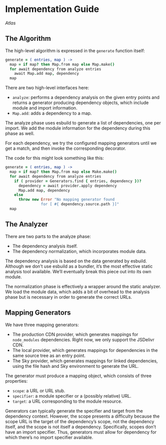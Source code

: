# Implementation Guide

*Atlas*

## The Algorithm

The high-level algorithm is expressed in the `generate` function itself:

```coffeescript
generate = ( entries, map ) ->
  map = if map? then Map.from map else Map.make()
  for await dependency from analyze entries
    await Map.add map, dependency
  map
```

There are two high-level interfaces here:

- `analyze`: performs a dependency analysis on the given entry points and returns a generator producing dependency objects, which include module and import information.
- `Map.add`: adds a dependency to a map.

The analyze phase uses esbuild to generate a list of dependencies, one per import. We add the module information for the dependency during this phase as well.

For each dependency, we try the configured mapping generators until we get a match, and then invoke the corresponding decorator.



The code for this might look something like this:

```coffeescript
generate = ( entries, map ) ->
  map = if map? then Map.from map else Make.make()
  for await dependency from analyze entries
    if ( provider = Generators.find { entries, dependency })?
      dependency = await provider.apply dependency
      Map.add map, dependency
    else
      throw new Error "No mapping generator found
				for [ #{ dependency.source.path }]"
  map
```

## The Analyzer

There are two parts to the analyze phase:

- The dependency analysis itself.
- The dependency normalization, which incorporates module data.

The dependency analysis is based on the data generated by esbuild. Although we don’t use esbuild as a bundler, it’s the most effective static analysis tool available. We’ll eventually break this piece out into its own module.

The normalization phase is effectively a wrapper around the static analyzer. We load the module data, which adds a bit of overhead to the analysis phase but is necessary in order to generate the correct URLs.

## Mapping Generators

We have three mapping generators:

- The production CDN provider, which generates mappings for `node_modules` dependencies. Right now, we only support the JSDelivr CDN.
- The local provider, which generates mappings for dependencies in the same source tree as an entry point.
- The Sky provider, which generates mappings for linked dependencies, using the file hash and Sky environment to generate the URL.

The generator must produce a mapping object, which consists of three properties:

- `scope`: a URL or URL stub.
- `specifier`: a module specifier or a (possibly relative) URL.
- `target`: a URL corresponding to the module resource.

Generators can typically generate the specifier and target from the dependency context. However, the scope presents a difficulty because the scope URL is the target of the dependency’s scope, not the dependency itself, and the scope is not itself a dependency.  Specifically, scopes don’t have an import specifier. Thus, generators must allow for dependency for which there’s no import specifier available. 